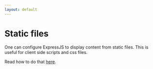 ```yaml
---
layout: default
---
```

# Static files

One can configure ExpressJS to display content from static files. This is useful for client side scripts and css files.

Read how to do that [here](http://expressjs.com/starter/static-files.html).
